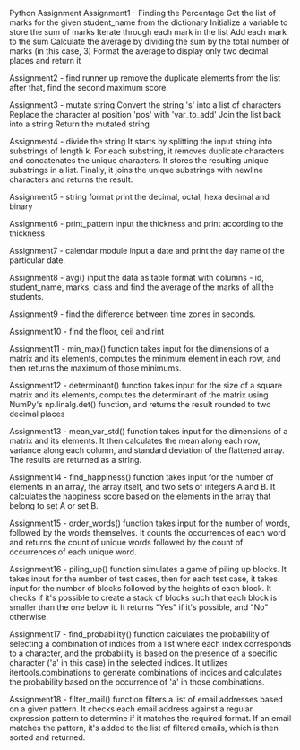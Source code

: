 Python Assignment
Assignment1 - Finding the Percentage
Get the list of marks for the given student_name from the dictionary
Initialize a variable to store the sum of marks
Iterate through each mark in the list
Add each mark to the sum
Calculate the average by dividing the sum by the total number of marks (in this case, 3)
Format the average to display only two decimal places and return it

Assignment2 - find runner up
remove the duplicate elements from the list
after that, find the second maximum score.

Assignment3 - mutate string
Convert the string 's' into a list of characters
Replace the character at position 'pos' with 'var_to_add'
Join the list back into a string
Return the mutated string

Assignment4 - divide the string
It starts by splitting the input string into substrings of length k.
For each substring, it removes duplicate characters and concatenates the unique characters.
It stores the resulting unique substrings in a list.
Finally, it joins the unique substrings with newline characters and returns the result.

Assignment5 - string format
print the decimal, octal, hexa decimal and binary

Assignment6 - print_pattern
input the thickness and print according to the thickness

Assignment7 - calendar module
input a date and print the day name of the particular date.

Assignment8 - avg()
input the data as table format with columns - id, student_name, marks, class and find the average of the marks of all the students.

Assignment9 - find the difference between time zones in seconds.

Assignment10 - find the floor, ceil and rint

Assignment11 - min_max() function takes input for the dimensions of a matrix and its elements, computes the minimum element in each row, and then returns the maximum of those minimums.

Assignment12 - determinant() function takes input for the size of a square matrix and its elements, computes the determinant of the matrix using NumPy's np.linalg.det() function, and returns the result rounded to two decimal places

Assignment13 - mean_var_std() function takes input for the dimensions of a matrix and its elements. It then calculates the mean along each row, variance along each column, and standard deviation of the flattened array. The results are returned as a string.

Assignment14 - find_happiness() function takes input for the number of elements in an array, the array itself, and two sets of integers A and B. It calculates the happiness score based on the elements in the array that belong to set A or set B.

Assignment15 - order_words() function takes input for the number of words, followed by the words themselves. It counts the occurrences of each word and returns the count of unique words followed by the count of occurrences of each unique word.

Assignment16 - piling_up() function simulates a game of piling up blocks. It takes input for the number of test cases, then for each test case, it takes input for the number of blocks followed by the heights of each block. It checks if it's possible to create a stack of blocks such that each block is smaller than the one below it. It returns "Yes" if it's possible, and "No" otherwise.

Assignment17 - find_probability() function calculates the probability of selecting a combination of indices from a list where each index corresponds to a character, and the probability is based on the presence of a specific character ('a' in this case) in the selected indices. It utilizes itertools.combinations to generate combinations of indices and calculates the probability based on the occurrence of 'a' in those combinations.

Assignment18 - filter_mail() function filters a list of email addresses based on a given pattern. It checks each email address against a regular expression pattern to determine if it matches the required format. If an email matches the pattern, it's added to the list of filtered emails, which is then sorted and returned.
